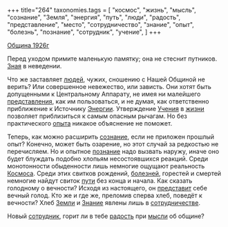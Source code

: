+++
title="264"
taxonomies.tags = [
 "космос",
 "жизнь",
 "мысль",
 "сознание",
 "Земля",
 "энергия",
 "путь",
 "люди",
 "радость",
 "представление",
 "место",
 "сотрудничество",
 "знание",
 "опыт",
 "болезнь",
 "познание",
 "сотрудник",
 "учение",
]
+++

[Община 1926г](/agni/1926)

Перед уходом примите маленькую памятку; она не стеснит путников. [Зная](/tags/сотрудник) в неведении.   

Что же заставляет [людей](/tags/люди), чужих, сношению с Нашей Общиной не верить? Или совершенное невежество, или зависть. Они хотят быть допущенными к Центральному Аппарату, не имея ни малейшего [представления](/tags/представление), как им пользоваться, и не думая, как ответственно приближение к Источнику [Энергии](/tags/энергия). Утверждение [Учения](/tags/учение) в [жизни](/tags/жизнь) позволяет приблизиться к самым опасным рычагам. Но без практического [опыта](/tags/опыт) никакое объяснение не поможет.   

Теперь, как можно расширить [сознание](/tags/сознание), если не приложен прошлый опыт? Конечно, может быть озарение, но этот случай за редкостью не перечисляем. Но и опытное [познание](/tags/познание) надо вызвать наружу, иначе оно будет блуждать подобно хлопьям несостоявшихся реакций. Среди монотонности обыденности лишь немногие ощущают реальность [Космоса](/tags/космос). Среди этих свитков рождений, [болезней](/tags/болезнь), горестей и смертей немногие найдут свиток [пути](/tags/путь) без конца и начала. Как сказать голодному о вечности? Исходя из настоящего, он [представит](/tags/представление) себе вечный голод. Кто же и где же, преломив сперва хлеб, поведёт к вечности? Хлеб [Земли](/tags/Земля) и [Знание](/tags/знание) явлены лишь в [сотрудничестве](/tags/сотрудничество).   

Новый [сотрудник](/tags/сотрудник), горит ли в тебе [радость](/tags/радость) при [мысли](/tags/мысль) об общине?   

